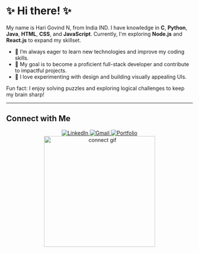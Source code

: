 <div>
  <h1>
    ✨ Hi there! ✨
  </h1>
</div>

 My name is Hari Govind N, from India IND. I have knowledge in **C**, **Python**, **Java**, **HTML**, **CSS**, and **JavaScript**. Currently, I'm exploring **Node.js** and **React.js** to expand my skillset.

- 🌱 I’m always eager to learn new technologies and improve my coding skills.
- 🎯 My goal is to become a proficient full-stack developer and contribute to impactful projects.
- 🎨 I love experimenting with design and building visually appealing UIs.

Fun fact: I enjoy solving puzzles and exploring logical challenges to keep my brain sharp!

---

## Connect with Me

<div align="center">
  <a href="https://www.linkedin.com/in/hari-govind-n-514723292/" target="_blank">
    <img src="https://img.shields.io/badge/LinkedIn-Connect-blue?style=for-the-badge&logo=linkedin" alt="LinkedIn">
  </a>
  <a href="mailto:harigovindn700@gmail.com" target="_blank">
    <img src="https://img.shields.io/badge/Gmail-Send%20Mail-red?style=for-the-badge&logo=gmail" alt="Gmail">
  </a>
  <a href="https://alien-70.github.io/Portfolio/" target="_blank">
    <img src="https://img.shields.io/badge/Portfolio-Visit-green?style=for-the-badge&logo=web" alt="Portfolio">
  </a>
</div>

<div align="center">
  <img src="https://media.giphy.com/media/xT9IgzoKnwFNmISR8I/giphy.gif" alt="connect gif" width="300">
</div>

